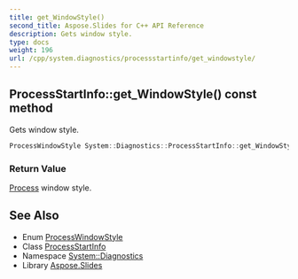 ```yaml
---
title: get_WindowStyle()
second_title: Aspose.Slides for C++ API Reference
description: Gets window style.
type: docs
weight: 196
url: /cpp/system.diagnostics/processstartinfo/get_windowstyle/
---
```

## ProcessStartInfo::get_WindowStyle() const method


Gets window style.

```cpp
ProcessWindowStyle System::Diagnostics::ProcessStartInfo::get_WindowStyle() const
```


### Return Value

[Process](../../process/) window style.

## See Also

* Enum [ProcessWindowStyle](../processwindowstyle/)
* Class [ProcessStartInfo](./)
* Namespace [System::Diagnostics](../)
* Library [Aspose.Slides](../../)